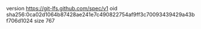 version https://git-lfs.github.com/spec/v1
oid sha256:0ca02d1064b87428ae241e7c490822754af9ff3c70093439429a43bf706d1024
size 767
